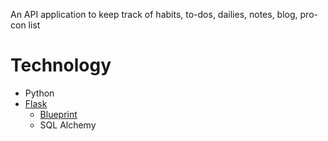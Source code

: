 An API application to keep track of habits, to-dos, dailies, notes, blog, pro-con list

# Technology
- Python
- [Flask](https://flask.palletsprojects.com/en/2.1.x/)
    - [Blueprint](https://flask.palletsprojects.com/en/2.1.x/blueprints/)
    - SQL Alchemy